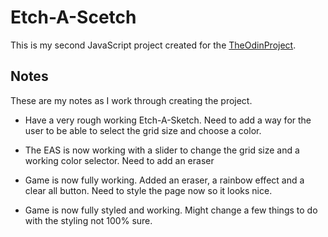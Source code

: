 
# Etch-A-Scetch

This is my second JavaScript project created for the [TheOdinProject](https://www.theodinproject.com/).


## Notes

These are my notes as I work through creating the project.

- Have a very rough working Etch-A-Sketch. Need to add a way for the user to be able to select the grid size and choose a color.

- The EAS is now working with a slider to change the grid size and a working color selector. Need to add an eraser 

- Game is now fully working. Added an eraser, a rainbow effect and a clear all button. Need to style the page now so it looks nice.

- Game is now fully styled and working. Might change a few things to do with the styling not 100% sure.
